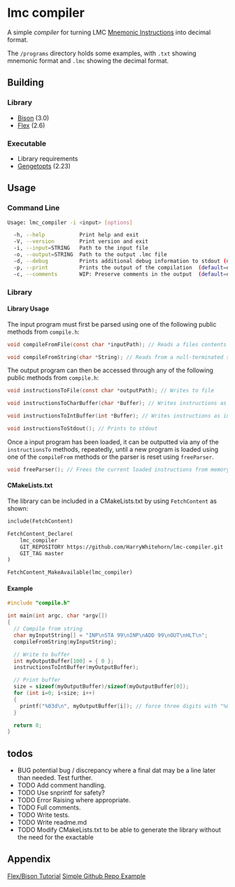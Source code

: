 # lmc compiler

A simple *compiler* for turning LMC [Mnemonic Instructions](https://en.wikipedia.org/wiki/Little_man_computer#Instructions) into decimal format.

The `/programs` directory holds some examples, with `.txt` showing mnemonic format and `.lmc` showing the decimal format.

## Building

### Library

- [Bison](https://www.gnu.org/software/bison/) (3.0)
- [Flex](https://www.gnu.org/software/flex/) (2.6)

### Executable

- Library requirements
- [Gengetopts](https://www.gnu.org/software/gengetopt/gengetopt.html#Installation) (2.23)

## Usage

### Command Line

```sh
Usage: lmc_compiler -i <input> [options]

  -h, --help           Print help and exit
  -V, --version        Print version and exit
  -i, --input=STRING   Path to the input file
  -o, --output=STRING  Path to the output .lmc file
  -d, --debug          Prints additional debug information to stdout (default=off)
  -p, --print          Prints the output of the compilation  (default=on)
  -c, --comments       WIP: Preserve comments in the output  (default=off)  
```

### Library

#### Library Usage

The input program must first be parsed using one of the following public methods from `compile.h`:

```c
void compileFromFile(const char *inputPath); // Reads a files contents

void compileFromString(char *String); // Reads from a null-terminated string
```

The output program can then be accessed through any of the following public methods from `compile.h`:

```c
void instructionsToFile(const char *outputPath); // Writes to file

void instructionsToCharBuffer(char *Buffer); // Writes instructions as strings to buffer

void instructionsToIntBuffer(int *Buffer); // Writes instructions as ints to buffer

void instructionsToStdout(); // Prints to stdout
```

Once a input program has been loaded, it can be outputted via any of the `instructionsTo` methods, repeatedly, until a new program is loaded using one of the `compileFrom` methods or the parser is reset using `freeParser`.

```c
void freeParser(); // Frees the current loaded instructions from memory 
```

#### CMakeLists.txt

The library can be included in a CMakeLists.txt by using `FetchContent` as shown:

```CMakeLists.txt
include(FetchContent)

FetchContent_Declare(
    lmc_compiler
    GIT_REPOSITORY https://github.com/HarryWhitehorn/lmc-compiler.git
    GIT_TAG master
)

FetchContent_MakeAvailable(lmc_compiler)
```

#### Example

```c
#include "compile.h"

int main(int argc, char *argv[])
{
  // Compile from string
  char myInputString[] = "INP\nSTA 99\nINP\nADD 99\nOUT\nHLT\n";
  compileFromString(myInputString);

  // Write to buffer
  int myOutputBuffer[100] = { 0 };
  instructionsToIntBuffer(myOutputBuffer);

  // Print buffer
  size = sizeof(myOutputBuffer)/sizeof(myOutputBuffer[0]);
  for (int i=0; i<size; i++)
  {
    printf("%03d\n", myOutputBuffer[i]); // force three digits with "%03d" for clarity
  }

  return 0;
}
```

## todos

- BUG potential bug / discrepancy where a final dat may be a line later than needed. Test further.
- TODO Add comment handling.
- TODO Use snprintf for safety?
- TODO Error Raising where appropriate.
- TODO Full comments.
- TODO Write tests.
- TODO Write readme.md
- TODO Modify CMakeLists.txt to be able to generate the library without the need for the exactable

## Appendix

[Flex/Bison Tutorial](https://aquamentus.com/flex_bison.html)
[Simple Github Repo Example](https://github.com/IvanoBilenchi/flex-bison-example/tree/master)